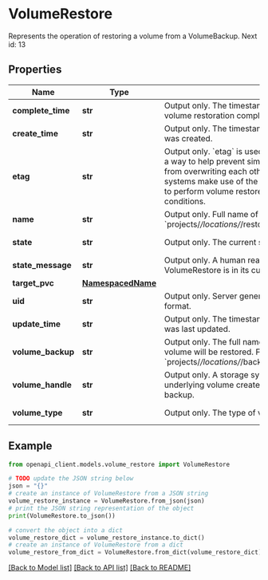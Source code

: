 # VolumeRestore

Represents the operation of restoring a volume from a VolumeBackup. Next id: 13

## Properties

Name | Type | Description | Notes
------------ | ------------- | ------------- | -------------
**complete_time** | **str** | Output only. The timestamp when the associated underlying volume restoration completed. | [optional] [readonly] 
**create_time** | **str** | Output only. The timestamp when this VolumeRestore resource was created. | [optional] [readonly] 
**etag** | **str** | Output only. &#x60;etag&#x60; is used for optimistic concurrency control as a way to help prevent simultaneous updates of a volume restore from overwriting each other. It is strongly suggested that systems make use of the &#x60;etag&#x60; in the read-modify-write cycle to perform volume restore updates in order to avoid race conditions. | [optional] [readonly] 
**name** | **str** | Output only. Full name of the VolumeRestore resource. Format: &#x60;projects/*/locations/*/restorePlans/*/restores/*/volumeRestores/*&#x60; | [optional] [readonly] 
**state** | **str** | Output only. The current state of this VolumeRestore. | [optional] [readonly] 
**state_message** | **str** | Output only. A human readable message explaining why the VolumeRestore is in its current state. | [optional] [readonly] 
**target_pvc** | [**NamespacedName**](NamespacedName.md) |  | [optional] 
**uid** | **str** | Output only. Server generated global unique identifier of [UUID](https://en.wikipedia.org/wiki/Universally_unique_identifier) format. | [optional] [readonly] 
**update_time** | **str** | Output only. The timestamp when this VolumeRestore resource was last updated. | [optional] [readonly] 
**volume_backup** | **str** | Output only. The full name of the VolumeBackup from which the volume will be restored. Format: &#x60;projects/*/locations/*/backupPlans/*/backups/*/volumeBackups/*&#x60;. | [optional] [readonly] 
**volume_handle** | **str** | Output only. A storage system-specific opaque handler to the underlying volume created for the target PVC from the volume backup. | [optional] [readonly] 
**volume_type** | **str** | Output only. The type of volume provisioned | [optional] [readonly] 

## Example

```python
from openapi_client.models.volume_restore import VolumeRestore

# TODO update the JSON string below
json = "{}"
# create an instance of VolumeRestore from a JSON string
volume_restore_instance = VolumeRestore.from_json(json)
# print the JSON string representation of the object
print(VolumeRestore.to_json())

# convert the object into a dict
volume_restore_dict = volume_restore_instance.to_dict()
# create an instance of VolumeRestore from a dict
volume_restore_from_dict = VolumeRestore.from_dict(volume_restore_dict)
```
[[Back to Model list]](../README.md#documentation-for-models) [[Back to API list]](../README.md#documentation-for-api-endpoints) [[Back to README]](../README.md)


